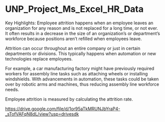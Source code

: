  # UNP_Project_Ms_Excel_HR_Data

Key Highlights:                  Employee attrition happens when an employee leaves an organization for any reason and is not replaced for a long time, or not ever. It often results in a decrease in the size of an organization’s or department’s workforce because positions aren’t refilled when employees leave.

Attrition can occur throughout an entire company or just in certain departments or divisions. This typically happens when automation or new technologies replace employees.

For example, a car manufacturing factory might have previously required workers for assembly line tasks such as attaching wheels or installing windshields. With advancements in automation, these tasks could be taken over by robotic arms and machines, thus reducing assembly line workforce needs.

Employee attrition is measured by calculating the attrition rate.

https://drive.google.com/file/d/1or95aTkMRUNJbYraP4-_sTofVAFqN8dL/view?usp=drivesdk
